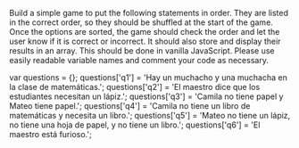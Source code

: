 Build a simple game to put the following statements in order. They are listed in the correct order,
so they should be shuffled at the start of the game. Once the options are sorted, the game should
check the order and let the user know if it is correct or incorrect. It should also store and
display their results in an array. This should be done in vanilla JavaScript. Please use easily
readable variable names and comment your code as necessary.

var questions = {};
questions['q1'] = 'Hay un muchacho y una muchacha en la clase de matemáticas.';
questions['q2'] = 'El maestro dice que los estudiantes necesitan un lápiz.';
questions['q3'] = 'Camila no tiene papel y Mateo tiene papel.';
questions['q4'] = 'Camila no tiene un libro de matemáticas y necesita un libro.';
questions['q5'] = 'Mateo no tiene un lápiz, no tiene una hoja de papel, y no tiene un libro.';
questions['q6'] = 'El maestro está furioso.';

